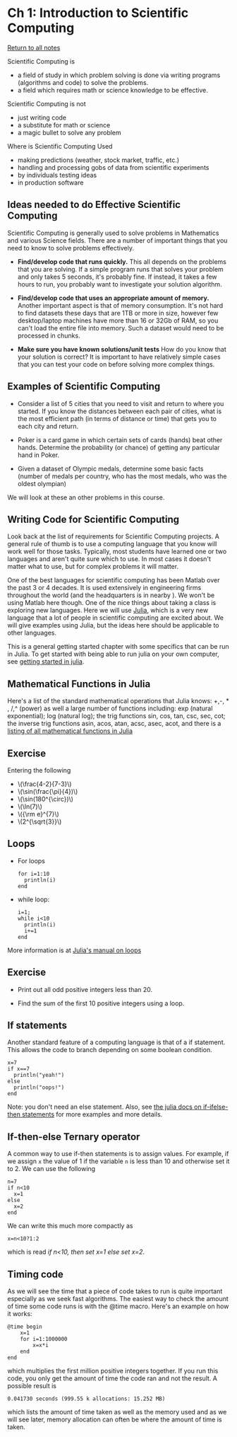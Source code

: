 Ch 1: Introduction to Scientific Computing
=====================

[Return to all notes](index.html)

Scientific Computing is

* a field of study in which problem solving is done via writing programs (algorithms and code) to solve the problems.
* a field which requires math or science knowledge to be effective.


Scientific Computing is not

* just writing code
* a substitute for math or science
* a magic bullet to solve any problem

Where is Scientific Computing Used

* making predictions (weather, stock market, traffic, etc.)
* handling and processing gobs of data from scientific experiments
* by individuals testing ideas
* in production software

Ideas needed to do Effective Scientific Computing
------

Scientific Computing is generally used to solve problems in Mathematics and various Science fields.  There are a number of important things that you need to know to solve problems effectively.

* **Find/develop code that runs quickly.**  This all depends on the problems that you are solving.  If a simple program runs that solves your problem and only takes 5 seconds, it's probably fine.  If instead, it takes a few hours to run, you probably want to investigate your solution algorithm.  

* **Find/develop code that uses an appropriate amount of memory.**  Another important aspect is that of memory consumption.  It's not hard to find datasets these days that are 1TB or more in size, however few desktop/laptop machines have more than 16 or 32Gb of RAM, so you can't load the entire file into memory.  Such a dataset would need to be processed in chunks.  

* **Make sure you have known solutions/unit tests**  How do you know that your solution is correct?  It is important to have relatively simple cases that you can test your code on before solving more complex things.  

Examples of Scientific Computing
-------

* Consider a list of 5 cities that you need to visit and return to where you started.  If you know the distances between each pair of cities, what is the most efficient path (in terms of distance or time) that gets you to each city and return.

* Poker is a card game in which certain sets of cards (hands) beat other hands.  Determine the probability (or chance) of getting any particular hand in Poker.  

* Given a dataset of Olympic medals, determine some basic facts (number of medals per country, who has the most medals, who was the oldest olympian)


We will look at these an other problems in this course.


Writing Code for Scientific Computing
-----

Look back at the list of requirements for Scientific Computing projects.  A general rule of thumb is to use a computing language that you know will work well for those tasks.  Typically, most students have learned one or two languages and aren't quite sure which to use.  In most cases it doesn't matter what to use, but for complex problems it will matter.  

One of the best languages for scientific computing has been Matlab over the past 3 or 4 decades.  It is used extensively in engineering firms throughout the world (and the headquarters is in nearby ).  We won't be using Matlab here though.  One of the nice things about taking a class is exploring new languages.  Here we will use [Julia](http://julialang.org), which is a very new language that a lot of people in scientific computing are excited about.  We will give examples using Julia, but the ideas here should be applicable to other languages.   

This is a general getting started chapter with some specifics that can be run in Julia.  To get started with being able to run julia on your own computer, see [getting started in julia](julia.html).  


Mathematical Functions in Julia
-------------

Here's a list of the standard mathematical operations that Julia knows: +,-, * , /,^ (power) as well a large number of functions including: exp (natural exponential);  log (natural log); the trig functions sin, cos, tan, csc, sec, cot; the inverse trig functions asin, acos, atan, acsc, asec, acot, and there is a [listing of all mathematical functions in Julia](http://docs.julialang.org/en/release-0.4/manual/mathematical-operations/#elementary-functions)

Exercise
----

Entering the following

* \\(\frac{4-2}{7-3}\\)
* \\(\sin(\frac{\pi}{4})\\)
* \\(\sin(180^{\circ})\\)
* \\(\ln(7)\\)
* \\({\rm e}^{7}\\)
* \\(2^{\sqrt{3}}\\)

Loops
--------

* For loops

	```
	for i=1:10
	  println(i)
	end
	```

* while loop:
	```
	i=1;
	while i<10
	  println(i)
	  i+=1
	end
	```

More information is at [Julia's manual on loops](http://docs.julialang.org/en/latest/manual/control-flow/#man-loops)

Exercise
----

* Print out all odd positive integers less than 20.

* Find the sum of the first 10 positive integers using a loop.


If statements
-----

Another standard feature of a computing language is that of a if statement.  This allows the code to branch depending on some boolean condition.

```
x=7
if x==7
  println("yeah!")
else
  println("oops!")
end
```

Note: you don't need an else statement.  Also, see [the julia docs on if-ifelse-then statements](http://docs.julialang.org/en/latest/manual/control-flow/#man-conditional-evaluation) for more examples and more details.  

If-then-else Ternary operator
----

A common way to use if-then statements is to assign values.  For example, if we assign `x` the value of 1 if the variable `n` is less than 10 and otherwise set it to 2. We can use the following

```
n=7
if n<10
  x=1
else
  x=2
end
```

We can write this much more compactly as
```
x=n<10?1:2
```

which is read *if n<10, then set x=1 else set x=2*.  

Timing code
----

As we will see the time that a piece of code takes to run is quite important especially as we seek fast algorithms. The easiest way to check the amount of time some code runs is with the @time macro.  Here's an example on how it works:

```
@time begin
    x=1
    for i=1:1000000
        x=x*i   
    end
end
```

which multiplies the first million positive integers together.  If you run this code, you only get the amount of time the code ran and not the result.  A possible result is
```
0.041730 seconds (999.55 k allocations: 15.252 MB)
```

which lists the amount of time taken as well as the memory used and as we will see later, memory allocation can often be where the amount of time is taken.  
